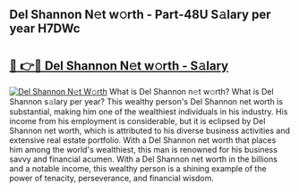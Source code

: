 ## Del Shannon N𝚎t w𝚘rth - Part-48U S𝚊lary per year H7DWc

# <h2><a href="http://gc418at.nevu.top/?p=Del+Shannon">🔗 👉🔴 Del Shannon N𝚎t w𝚘rth - S𝚊lary</a></h2>

[![Del Shannon N𝚎t W𝚘rth](https://i.imgur.com/Oavwk0R.jpeg)](http://gc418at.nevu.top/?p=Del+Shannon)
What is Del Shannon n𝚎t w𝚘rth? What is Del Shannon s𝚊lary per year?
This wealthy person's Del Shannon net worth is substantial, making him one of the wealthiest individuals in his industry. His income from his employment is considerable, but it is eclipsed by Del Shannon net worth, which is attributed to his diverse business activities and extensive real estate portfolio. With a Del Shannon net worth that places him among the world's wealthiest, this man is renowned for his business savvy and financial acumen. With a Del Shannon net worth in the billions and a notable income, this wealthy person is a shining example of the power of tenacity, perseverance, and financial wisdom.
